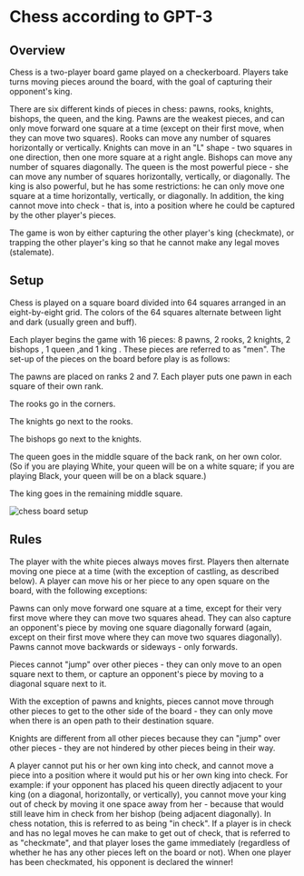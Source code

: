 # Chess according to GPT-3

## Overview

Chess is a two-player board game played on a checkerboard. Players take turns moving pieces around the board, with the goal of capturing their opponent's king.

There are six different kinds of pieces in chess: pawns, rooks, knights, bishops, the queen, and the king. Pawns are the weakest pieces, and can only move forward one square at a time (except on their first move, when they can move two squares). Rooks can move any number of squares horizontally or vertically. Knights can move in an "L" shape - two squares in one direction, then one more square at a right angle. Bishops can move any number of squares diagonally. The queen is the most powerful piece - she can move any number of squares horizontally, vertically, or diagonally. The king is also powerful, but he has some restrictions: he can only move one square at a time horizontally, vertically, or diagonally. In addition, the king cannot move into check - that is, into a position where he could be captured by the other player's pieces.

The game is won by either capturing the other player's king (checkmate), or trapping the other player's king so that he cannot make any legal moves (stalemate).

## Setup

Chess is played on a square board divided into 64 squares arranged in an eight-by-eight grid. The colors of the 64 squares alternate between light and dark (usually green and buff).

Each player begins the game with 16 pieces: 8 pawns, 2 rooks, 2 knights, 2 bishops , 1 queen ,and 1 king . These pieces are referred to as "men". The set-up of the pieces on the board before play is as follows:

The pawns are placed on ranks 2 and 7. Each player puts one pawn in each square of their own rank.

The rooks go in the corners.

The knights go next to the rooks.

The bishops go next to the knights.

The queen goes in the middle square of the back rank, on her own color. (So if you are playing White, your queen will be on a white square; if you are playing Black, your queen will be on a black square.)

The king goes in the remaining middle square.

![chess board setup](https://qph.fs.quoracdn.net/main-qimg-55ed6f14b7078ade7669bd82e161d113.png)

## Rules

The player with the white pieces always moves first. Players then alternate moving one piece at a time (with the exception of castling, as described below). A player can move his or her piece to any open square on the board, with the following exceptions:

Pawns can only move forward one square at a time, except for their very first move where they can move two squares ahead. They can also capture an opponent's piece by moving one square diagonally forward (again, except on their first move where they can move two squares diagonally). Pawns cannot move backwards or sideways - only forwards.

Pieces cannot "jump" over other pieces - they can only move to an open square next to them, or capture an opponent's piece by moving to a diagonal square next to it.

With the exception of pawns and knights, pieces cannot move through other pieces to get to the other side of the board - they can only move when there is an open path to their destination square.

Knights are different from all other pieces because they can "jump" over other pieces - they are not hindered by other pieces being in their way.

A player cannot put his or her own king into check, and cannot move a piece into a position where it would put his or her own king into check. For example: if your opponent has placed his queen directly adjacent to your king (on a diagonal, horizontally, or vertically), you cannot move your king out of check by moving it one space away from her - because that would still leave him in check from her bishop (being adjacent diagonally). In chess notation, this is referred to as being "in check". If a player is in check and has no legal moves he can make to get out of check, that is referred to as "checkmate", and that player loses the game immediately (regardless of whether he has any other pieces left on the board or not). When one player has been checkmated, his opponent is declared the winner!